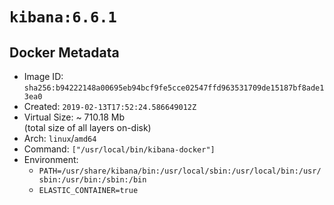 # `kibana:6.6.1`

## Docker Metadata

- Image ID: `sha256:b94222148a00695eb94bcf9fe5cce02547ffd963531709de15187bf8ade13ea0`
- Created: `2019-02-13T17:52:24.586649012Z`
- Virtual Size: ~ 710.18 Mb  
  (total size of all layers on-disk)
- Arch: `linux`/`amd64`
- Command: `["/usr/local/bin/kibana-docker"]`
- Environment:
  - `PATH=/usr/share/kibana/bin:/usr/local/sbin:/usr/local/bin:/usr/sbin:/usr/bin:/sbin:/bin`
  - `ELASTIC_CONTAINER=true`
